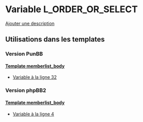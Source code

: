 # Variable L_ORDER_OR_SELECT
[Ajouter une description](https://fa-tvars.appspot.com/var/L_ORDER_OR_SELECT)

## Utilisations dans les templates

### Version PunBB

#### [Template memberlist_body](punbb/memberlist_body.md#readme)
* [Variable &agrave; la ligne 32](../punbb/memberlist_body.tpl#L32)

### Version phpBB2

#### [Template memberlist_body](subsilver/memberlist_body.md#readme)
* [Variable &agrave; la ligne 4](../subsilver/memberlist_body.tpl#L4)